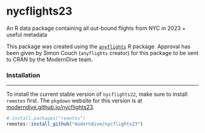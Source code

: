 # nycflights23
An R data package containing all out-bound flights from NYC in 2023 + useful metadata

This package was created using the [`anyflights`](https://github.com/simonpcouch/anyflights) R package. Approval has been given by Simon Couch (`anyflights` creator) for this package to be sent to CRAN by the ModernDive team.

### Installation

------------------------------------------------------------------------

To install the current stable version of `nycflights22`, make sure to
install `remotes` first. The `pkgdown` website for this version is at
[moderndive.github.io/nycflights23](https://moderndive.github.io/nycflights23).

```r
# install.packages("remotes")
remotes::install_github("moderndive/nycflights23")
```
